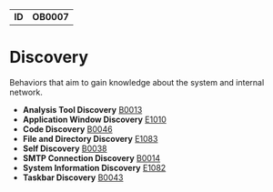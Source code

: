 |||
|---|---|
|**ID**|**OB0007**|


# Discovery #
Behaviors that aim to gain knowledge about the system and internal network.

* **Analysis Tool Discovery** [B0013](../discovery/anlaysis-tool-discovery.md)
* **Application Window Discovery** [E1010](../discovery/application-window-discovery.md)
* **Code Discovery** [B0046](../discovery/code-discovery.md)
* **File and Directory Discovery** [E1083](../discovery/file-and-directory-discovery.md)
* **Self Discovery** [B0038](../discovery/self-discovery.md)
* **SMTP Connection Discovery** [B0014](../discovery/smtp-connection-discovery.md)
* **System Information Discovery** [E1082](../discovery/system-information-discovery.md)
* **Taskbar Discovery** [B0043](../discovery/taskbar-discovery.md)
